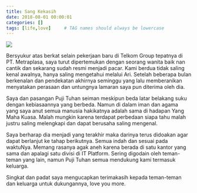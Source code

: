 ```yaml
---
title: Sang Kekasih
date: 2018-08-01 00:00:01
categories: []
tags: [life,love]     # TAG names should always be lowercase
---
```


![](https://lh3.googleusercontent.com/pw/AP1GczNlVeLq7KrySClgufL9i__94zDZUHOSmGkEHts5CeSRriGDDT9nvAFS3mtmmPQSEWqqTup5ZN_I2b2v0dntSEUGlFRgVvnp607hDQqc1d3WFUZVXyWp5C5pLB_J6R1YJ6rwGQtdaZWZ9msO4fATwi7IjA=w1955-h1466-s-no-gm?authuser=0)

Bersyukur atas berkat selain pekerjaan baru di Telkom Group tepatnya di PT. Metraplasa, saya turut dipertemukan dengan seorang wanita baik nan cantik dan sekarang sudah resmi menjadi pacar. Kami berdua tidak saling kenal awalnya, hanya saling mengetahui melalui Ari. Setelah beberapa bulan berkenalan dan pendekatan akhirnya seminggu yang lalu memberanikan menyatakan perasaan dan untungnya lamaran saya pun diterima oleh dia.

Saya dan pasangan Puji Tuhan seiman meskipun beda latar belakang suku dengan kebiasaannya yang berbeda. Namun di dalam iman dan agama yang saya anut semua manusia hakikatnya adalah sama di hadapan Yang Maha Kuasa. Malah mungkin karena terdapat perbedaan siapa tahu malah justru saling melengkapi dan dapat berusaha saling mengenal.

Saya berharap dia menjadi yang terakhir maka darinya terus didoakan agar dapat berlanjut ke tahap berikutnya. Semua indah dan sesuai pada waktuNya. Memang rasanya agak aneh karena berada di satu kantor yang sama dan apalagi satu divisi di IT Platform. Sering digodain oleh teman-teman yang lain, namun Puji Tuhan semua mendukung kami termasuk keluarga.

Singkat dan padat saya mengucapkan terimakasih kepada teman-teman dan keluarga untuk dukungannya, love you more.